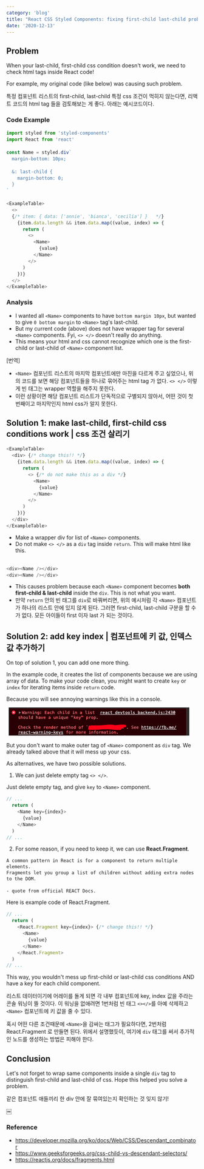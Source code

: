 ```yaml
---
category: 'blog'
title: "React CSS Styled Components: fixing first-child last-child problem"
date: '2020-12-13'
---
```


## Problem

When your last-child, first-child css condition doesn't work, we need to check html tags inside React code!

For example, my original code (like below) was causing such problem.

특정 컴포넌트 리스트의 first-child, last-child 특정 css 조건이 먹히지 않는다면, 리액트 코드의 html tag 들을 검토해보는 게 좋다. 아래는 예시코드이다.

### Code Example 

```js
import styled from 'styled-components'
import React from 'react'

const Name = styled.div`
  margin-bottom: 10px;

  &: last-child {
    margin-bottom: 0;
  }
`

<ExampleTable>
  <>
  {/* item: { data: ['annie', 'bianca', 'cecilia'] }   */}
    {item.data.length && item.data.map((value, index) => {
      return (
        <>
          <Name>
            {value}
          </Name>
        </>
      )
    })}
  </>
</ExampleTable>
```

### Analysis

- I wanted all `<Name>` components to have `bottom margin 10px`, but wanted to give `0 bottom margin` to `<Name>` tag's last-child.
- But my current code (above) does not have wrapper tag for several `<Name>` components. Fyi, `<> </>` doesn't really do anything.
- This means your html and css cannot recognize which one is the first-child or last-child of `<Name>` component list. 

[번역]
- `<Name>` 컴포넌트 리스트의 마지막 컴포넌트에만 마진을 다르게 주고 싶었으나, 위의 코드를 보면 해당 컴포넌트들을 하나로 묶어주는 html tag 가 없다. `<> </>` 이렇게 빈 태그는 wrapper 역할을 해주지 못한다.
- 이런 상황이면 해당 컴포넌트 리스트가 단독적으로 구별되지 않아서, 어떤 것이 첫번째이고 마지막인지 html css가 알지 못한다.

## Solution 1: make last-child, first-child css conditions work | css 조건 살리기

```js
<ExampleTable>
  <div> {/* change this!! */}
    {item.data.length && item.data.map((value, index) => {
      return (
        <> {/* do not make this as a div */}
          <Name>
            {value}
          </Name>
        </>
      )
    })}
  </div>
</ExampleTable>
```

- Make a wrapper div for list of `<Name>` components.
- Do not make `<> </>` as a `div` tag inside `return`. This will make html like this.

```js

<div><Name /></div>
<div><Name /></div>

```

- This causes problem because each `<Name>` component becomes **both first-child & last-child** inside the `div`. This is not what you want.
- 만약 `return` 안의 빈 태그를 `div`로 바꿔버리면, 위의 예시처럼 각 `<Name>` 컴포넌트가 하나의 리스트 안에 있지 않게 된다. 그러면 first-child, last-child 구분을 할 수가 없다. 모든 아이들이 first 이자 last 가 되는 것이다. 

## Solution 2: add key index | 컴포넌트에 키 값, 인덱스 값 추가하기

On top of solution 1, you can add one more thing.

In the example code, it creates the list of components because we are using array of data. To make your code clean, you might want to create `key` or `index` for iterating items inside `return` code. 

Because you will see annoying warnings like this in a console.

![react js console warning](consoleWarning.png)

But you don't want to make outer tag of `<Name>` component as `div` tag. We already talked above that it will mess up your css. 

As alternatives, we have two possible solutions.

1. We can just delete empty tag `<> </>`. 

Just delete empty tag, and give `key` to `<Name>` component.

```js
// ...
  return (
    <Name key={index}>
      {value}
    </Name>
  )
// ...

```

2. For some reason, if you need to keep it, we can use **React.Fragment**.  

```
A common pattern in React is for a component to return multiple elements. 
Fragments let you group a list of children without adding extra nodes to the DOM.

- quote from official REACT Docs.
```

Here is example code of React.Fragment.

```js
// ...
  return (
    <React.Fragment key={index}> {/* change this!! */}
      <Name>
        {value}
      </Name>
    </React.Fragment>
  )
// ...

``` 

This way, you wouldn't mess up first-child or last-child css conditions AND have a key for each child component.

리스트 데이터이기에 어레이를 돌게 되면 각 내부 컴포넌트에 key, index 값을 주라는 콘솔 워닝이 뜰 것이다. 이 워닝을 없애려면 1번처럼 빈 태그 `<></>`를 아예 삭제하고 `<Name>` 컴포넌트에 키 값을 줄 수 있다. 

혹시 어떤 다른 조건때문에 `<Name>`을 감싸는 태그가 필요하다면, 2번처럼 React.Fragment 로 만들면 된다. 위에서 설명했듯이, 여기에 `div` 태그를 써서 추가적인 노드를 생성하는 방법은 피해야 한다.

## Conclusion

Let's not forget to wrap same components inside a single `div` tag to distinguish first-child and last-child of css. Hope this helped you solve a problem.

같은 컴포넌트 애들끼리 한 div 안에 잘 묶여있는지 확인하는 것 잊지 않기!

￼

### Reference
- https://developer.mozilla.org/ko/docs/Web/CSS/Descendant_combinator
- https://www.geeksforgeeks.org/css-child-vs-descendant-selectors/
- https://reactjs.org/docs/fragments.html